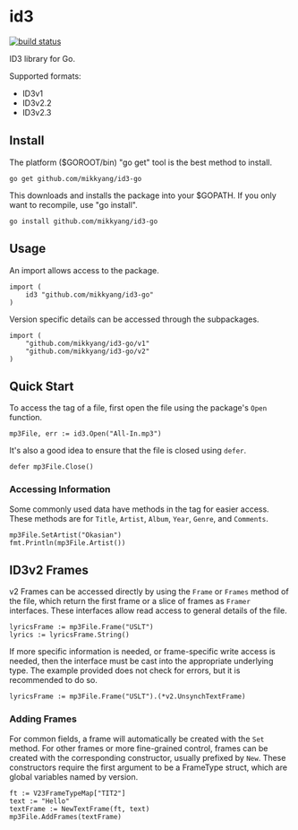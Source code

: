 # id3

[![build status](https://travis-ci.org/mikkyang/id3-go.svg)](https://travis-ci.org/mikkyang/id3-go)

ID3 library for Go.

Supported formats:

* ID3v1
* ID3v2.2
* ID3v2.3

## Install

The platform ($GOROOT/bin) "go get" tool is the best method to install.

    go get github.com/mikkyang/id3-go

This downloads and installs the package into your $GOPATH. If you only want to
recompile, use "go install".

    go install github.com/mikkyang/id3-go

## Usage

An import allows access to the package.

    import (
        id3 "github.com/mikkyang/id3-go"
    )

Version specific details can be accessed through the subpackages.

    import (
        "github.com/mikkyang/id3-go/v1"
        "github.com/mikkyang/id3-go/v2"
    )

## Quick Start

To access the tag of a file, first open the file using the package's `Open`
function.

    mp3File, err := id3.Open("All-In.mp3")

It's also a good idea to ensure that the file is closed using `defer`.

    defer mp3File.Close()

### Accessing Information

Some commonly used data have methods in the tag for easier access. These
methods are for `Title`, `Artist`, `Album`, `Year`, `Genre`, and `Comments`.

    mp3File.SetArtist("Okasian")
    fmt.Println(mp3File.Artist())

## ID3v2 Frames

v2 Frames can be accessed directly by using the `Frame` or `Frames` method
of the file, which return the first frame or a slice of frames as `Framer`
interfaces. These interfaces allow read access to general details of the file.

    lyricsFrame := mp3File.Frame("USLT")
    lyrics := lyricsFrame.String()

If more specific information is needed, or frame-specific write access is
needed, then the interface must be cast into the appropriate underlying type.
The example provided does not check for errors, but it is recommended to do
so.

    lyricsFrame := mp3File.Frame("USLT").(*v2.UnsynchTextFrame)

### Adding Frames

For common fields, a frame will automatically be created with the `Set` method.
For other frames or more fine-grained control, frames can be created with the
corresponding constructor, usually prefixed by `New`. These constructors require
the first argument to be a FrameType struct, which are global variables named by
version.

    ft := V23FrameTypeMap["TIT2"]
    text := "Hello"
    textFrame := NewTextFrame(ft, text)
    mp3File.AddFrames(textFrame)
